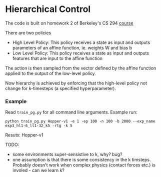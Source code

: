 # Hierarchical Control

The code is built on homework 2 of Berkeley's CS 294 [course](https://www.rll.berkeley.edu/deeprlcourse)

There are two policies 
- High Level Policy: This policy receives a state as input and outputs parameters of an affine function, ie. weights W and bias b 
- Low Level Policy: This policy receives a state as input and outputs features that are input to the affine function

The action is then sampled from the vector defined by the affine function applied to the output of the low-level policy.

Now hierarchy is achieved by enforcing that the high-level policy not change for k-timesteps (a specified hyperparameter).

### Example
Read `train_pg.py` for all command line arguments. Example run:
```
python train_pg.py Hopper-v1 -e 1 -ep 100 -n 100 -b 2000 --exp_name exp3_hl1-6_ll1-32_k5 -rtg -k 5
```
Resuts:
Hopper-v1



TODO:
- some environments super-sensistive to k, why? bug?
- one assumption is that there is some consistency in the k timsteps. Probably doesn't work when complex physics (contact forces etc.) is involed - can we learn k?


